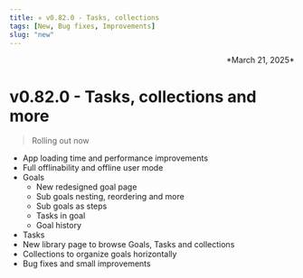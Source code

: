 ```yaml
---
title: ✳︎ v0.82.0 - Tasks, collections
tags: [New, Bug fixes, Improvements]
slug: "new"
---
```

<div align="right">*March 21, 2025*</div>


# v0.82.0 - Tasks, collections and more
> Rolling out now

* App loading time and performance improvements
* Full offlinability and offline user mode
* Goals
  * New redesigned goal page
  * Sub goals nesting, reordering and more
  * Sub goals as steps
  * Tasks in goal
  * Goal history
* Tasks
* New library page to browse Goals, Tasks and collections
* Collections to organize goals horizontally
* Bug fixes and small improvements